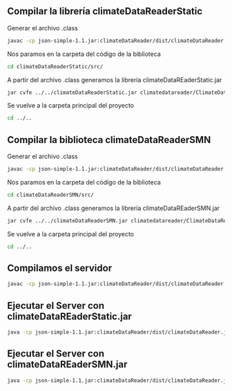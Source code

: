 ## Compilar la librería climateDataReaderStatic

Generar el archivo .class

```bash
javac -cp json-simple-1.1.jar:climateDataReader/dist/climateDataReader.jar:climateDataReaderStatic/src/  climateDataReaderStatic/src/climatedatareader/ClimateDataReaderImpl.java
```

Nos paramos en la carpeta del código de la biblioteca

```bash
cd climateDataReaderStatic/src/
```

A partir del archivo .class generamos la librería climateDataREaderStatic.jar

```bash
jar cvfe ../../climateDataReaderStatic.jar climatedatareader/ClimateDataReaderImpl.class climatedatareader/*.class
```

Se vuelve a la carpeta principal del proyecto

```bash
cd ../..
```

## Compilar la biblioteca climateDataReaderSMN

Generar el archivo .class

```bash
javac -cp json-simple-1.1.jar:climateDataReader/dist/climateDataReader.jar:climateDataReaderSMN/src/  climateDataReaderSMN/src/climatedatareader/ClimateDataReaderImpl.java
```

Nos paramos en la carpeta del código de la biblioteca

```bash
cd climateDataReaderSMN/src/
```

A partir del archivo .class generamos la librería climateDataREaderSMN.jar

```bash
jar cvfe ../../climateDataReaderSMN.jar climatedatareader/ClimateDataReaderImpl.class climatedatareader/*.class
```

Se vuelve a la carpeta principal del proyecto

```bash
cd ../..
```

## Compilamos el servidor

```bash
javac -cp json-simple-1.1.jar:climateDataReader/dist/climateDataReader.jar:climateDataReaderStatic.jar:HTTPServer/src HTTPServer/src/httpserver/HttpServer.java
```

## Ejecutar el Server con climateDataREaderStatic.jar

```bash
java -cp json-simple-1.1.jar:climateDataReader/dist/climateDataReader.jar:climateDataReaderStatic.jar:HTTPServer/src/  httpserver/HttpServer 8081
```

## Ejecutar el Server con climateDataREaderSMN.jar

```bash
java -cp json-simple-1.1.jar:climateDataReader/dist/climateDataReader.jar:climateDataReaderSMN.jar:HTTPServer/src/  httpserver/HttpServer 8081
```

